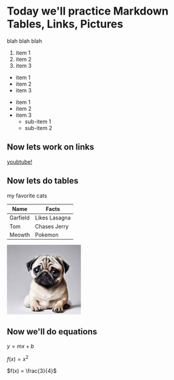 # Today we'll practice Markdown Tables, Links, Pictures

blah blah blah

1. item 1
2. item 2
3. item 3

- item 1
- item 2
- item 3

* item 1
* item 2
* item 3
    * sub-item 1
    * sub-item 2

## Now lets work on links

[youbtube!](youtube.com)

## Now lets do tables

my favorite cats

| Name     |    Facts      |
| ---      |    ---        |
| Garfield | Likes Lasagna |
| Tom      | Chases Jerry  |
| Meowth   | Pokemon       |

![this is a picture of a pug](download.jpg)

## Now we'll do equations

$y = mx + b$

$f(x) = x^2$

$f(x) = \frac{3}{4}$


